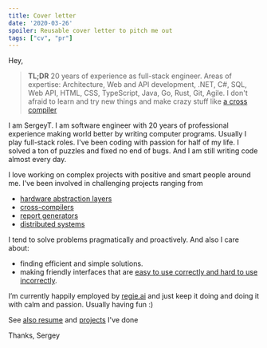 ```yaml
---
title: Cover letter
date: '2020-03-26'
spoiler: Reusable cover letter to pitch me out
tags: ["cv", "pr"]
---
```


Hey,

> __TL;DR__ 20 years of experience as full-stack engineer. Areas of expertise: Architecture, Web and API development, .NET, C#, SQL, Web API, HTML, CSS, TypeScript, Java, Go, Rust, Git, Agile. I don't afraid to learn and try new things and make crazy stuff like [a cross compiler](https://github.com/grapecity/pagefx)

I am SergeyT. I am software engineer with 20 years of professional experience making world better by writing computer programs. Usually I play full-stack roles. I've been coding with passion for half of my life. I solved a ton of puzzles and fixed no end of bugs. And I am still writing code almost every day.

I love working on complex projects with positive and smart people around me. I've been involved in challenging projects ranging from
* [hardware abstraction layers](https://www.youtube.com/watch?v=sCEM6Z3KvU0&list=PLQR99hR6kJODS8Nehz1PkfvNYTlFJR9fj&index=2)
* [cross-compilers](https://github.com/GrapeCity/pagefx)
* [report generators](https://www.grapecity.com/activereports)
* [distributed systems](https://www.spirent.com/products/lab-as-a-service-automation-velocity)

I tend to solve problems pragmatically and proactively. And also I care about:
* finding efficient and simple solutions.
* making friendly interfaces that are [easy to use correctly and hard to use incorrectly](https://www.aristeia.com/Papers/IEEE_Software_JulAug_2004_revised.htm).

I’m currently happily employed by [regie.ai](https://www.regie.ai) and just keep it doing and doing it with calm and passion. Usually having fun :)

See [also resume](/resume) and [projects](/projects) I've done

Thanks,
Sergey
